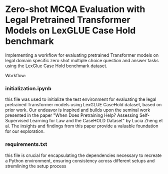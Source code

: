 # Zero-shot MCQA Evaluation with Legal Pretrained Transformer Models on LexGLUE Case Hold benchmark
Implementing a workflow for evaluating pretrained Transformer models on legal domain specific zero shot multiple choice question and answer tasks using the LexGlue Case Hold benchmark dataset. 

Workflow:
### initialization.ipynb 
this file was used to initialize the test environment for evaluating the legal pretrained Transformer models using LexGLUE CaseHold dataset, based on prior work.  Our endeavor is inspired and builds upon the seminal work presented in the paper "When Does Pretraining Help? Assessing Self-Supervised Learning for Law and the CaseHOLD Dataset" by Lucia Zheng et al. The insights and findings from this paper provide a valuable foundation for our exploration.

### requirements.txt
this file is crucial for encapsulating the dependencies necessary to recreate a Python environment, ensuring consistency across different setups and stremlining the setup process
